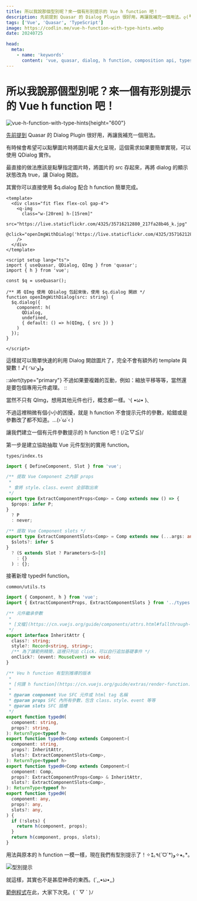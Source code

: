 ```yaml
---
title: 所以我說那個型別呢？來一個有形別提示的 Vue h function 吧！
description: 先前提到 Quasar 的 Dialog Plugin 很好用，再讓我補充一個用法。ლ(╹◡╹ლ)
tags: ['Vue', 'Quasar', 'TypeScript']
image: https://codlin.me/vue-h-function-with-type-hints.webp
date: 20240725

head:
  meta:
    - name: 'keywords'
      content: 'vue, quasar, dialog, h function, composition api, typescript'
---
```


# 所以我說那個型別呢？來一個有形別提示的 Vue h function 吧！

![vue-h-function-with-type-hints](/vue-h-function-with-type-hints.webp){height="600"}

[先前提到](/blog-vue/vue-h-function-makes-quasar-dialog-easier-to-reuse) Quasar 的 Dialog Plugin 很好用，再讓我補充一個用法。

有時候會希望可以點擊圖片時將圖片最大化呈現，這個需求如果要簡單實現，可以使用 QDialog 實作。

最直接的做法應該是點擊指定圖片時，將圖片的 src 存起來，再將 dialog 的顯示狀態改為 true，讓 Dialog 開啟。

其實你可以直接使用 $q.dialog 配合 h function 簡單完成。

```vue
<template>
  <div class="fit flex flex-col gap-4">
    <q-img 
      class="w-[20rem] h-[15rem]" 
      src="https://live.staticflickr.com/4325/35716212880_217fa28b46_k.jpg"
      @click="openImgWithDialog('https://live.staticflickr.com/4325/35716212880_217fa28b46_k.jpg')" 
    />
  </div>
</template>

<script setup lang="ts">
import { useQuasar, QDialog, QImg } from 'quasar';
import { h } from 'vue';

const $q = useQuasar();

/** 將 QImg 使用 QDialog 包起來後，使用 $q.dialog 開啟 */
function openImgWithDialog(src: string) {
  $q.dialog({
    component: h(
      QDialog,
      undefined,
      { default: () => h(QImg, { src }) }
    )
  });
}

</script>
```

這樣就可以簡單快速的利用 Dialog 開啟圖片了，完全不會有額外的 template 與變數！♪( ◜ω◝و(و

::alert{type="primary"}
不過如果要複雜的互動，例如：縮放平移等等，當然還是要包個專用元件處理。
::

當然不只有 QImg，想用其他元件也行，概念都一樣。◝( •ω• )◟

不過這裡稍微有個小小的困擾，就是 h function 不會提示元件的參數，給錯或是參數改了都不知道。…(›´ω`‹ )

讓我們建立一個有元件參數提示的 h function 吧！(/≧▽≦)/

第一步是建立協助抽取 Vue 元件型別的實用 function。

`types/index.ts`

```ts
import { DefineComponent, Slot } from 'vue';

/** 提取 Vue Component 之內部 props
 *
 * 會將 style、class、event 全部取出來
 */
export type ExtractComponentProps<Comp> = Comp extends new () => {
  $props: infer P;
}
  ? P
  : never;

/** 提取 Vue Component slots */
export type ExtractComponentSlots<Comp> = Comp extends new (...args: any) => {
  $slots?: infer S
}
  ? (S extends Slot ? Parameters<S>[0]
    : {}
  ) : {};

```

接著新增 typedH function。

`common/utils.ts`

```ts
import { Component, h } from 'vue';
import { ExtractComponentProps, ExtractComponentSlots } from '../types';

/** 元件繼承參數
 * 
 * [文檔](https://cn.vuejs.org/guide/components/attrs.html#fallthrough-attributes)
 */
export interface InheritAttr {
  class?: string;
  style?: Record<string, string>;
  /** 為了讓範例精簡，這裡只列出 click，可以自行追加基礎事件 */
  onClick?: (event: MouseEvent) => void;
}

/** Veu h function 有型別推導的版本
 * 
 * [何謂 h function](https://cn.vuejs.org/guide/extras/render-function.html)
 * 
 * @param component Vue SFC 元件或 html tag 名稱
 * @param props SFC 內所有參數，包含 class、style、event 等等
 * @param slots SFC 插槽
 */
export function typedH(
  component: string,
  props?: string,
): ReturnType<typeof h>
export function typedH<Comp extends Component>(
  component: string,
  props?: InheritAttr,
  slots?: ExtractComponentSlots<Comp>,
): ReturnType<typeof h>
export function typedH<Comp extends Component>(
  component: Comp,
  props?: ExtractComponentProps<Comp> & InheritAttr,
  slots?: ExtractComponentSlots<Comp>,
): ReturnType<typeof h>
export function typedH(
  component: any,
  props?: any,
  slots?: any,
) {
  if (!slots) {
    return h(component, props);
  }
  return h(component, props, slots);
}

```

用法與原本的 h function 一模一樣，現在我們有型別提示了！✧⁑｡٩(ˊᗜˋ*)و✧⁕｡*｡

![型別提示](vue-h-function-with-type-hints/Untitled.png)

就這樣，其實也不是甚麼神奇的東西。(´,,•ω•,,)

[範例程式](https://stackblitz.com/~/github.com/Codfisher/blog-vue-typed-h)在此，大家下次見。( ´ ▽ ` )ﾉ
